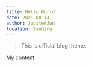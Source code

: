 ```yaml
---
title: Hello World
date: 2021-08-14
author: JupiterJun
location: Baoding
---
```


> This is official blog theme.

My content.
